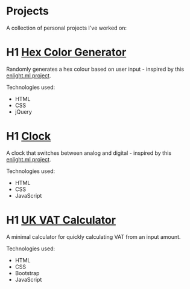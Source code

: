 # Projects
A collection of personal projects I've worked on:

# H1 [Hex Color Generator](https://leoreeves.github.io/Projects/Hex%20Color%20Generator/)

Randomly generates a hex colour based on user input - inspired by this [enlight.ml project](https://enlight.ml/projects/color/color-generator.html).

Technologies used: 
- HTML
- CSS
- jQuery

# H1 [Clock](https://leoreeves.github.io/Projects/Clock/)

A clock that switches between analog and digital - inspired by this [enlight.ml project](https://enlight.ml/projects/clock/clock.html).

Technologies used:
- HTML
- CSS
- JavaScript

# H1 [UK VAT Calculator](https://leoreeves.github.io/Projects/UK-VAT-Calculator/)

A minimal calculator for quickly calculating VAT from an input amount.

Technologies used:
- HTML
- CSS
- Bootstrap
- JavaScript
